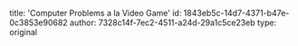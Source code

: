 title: 'Computer Problems a la Video Game'
id: 1843eb5c-14d7-4371-b47e-0c3853e90682
author: 7328c14f-7ec2-4511-a24d-29a1c5ce23eb
type: original
